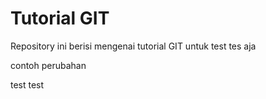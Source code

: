 # Tutorial GIT

Repository ini berisi mengenai tutorial GIT untuk test tes aja


contoh perubahan


test test